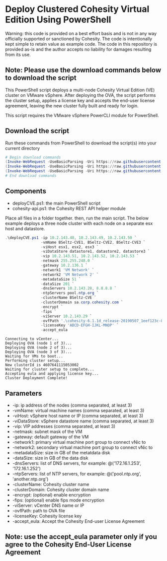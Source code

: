 # Deploy Clustered Cohesity Virtual Edition Using PowerShell

Warning: this code is provided on a best effort basis and is not in any way officially supported or sanctioned by Cohesity. The code is intentionally kept simple to retain value as example code. The code in this repository is provided as-is and the author accepts no liability for damages resulting from its use.

## Note: Please use the download commands below to download the script

This PowerShell script deploys a multi-node Cohesity Virtual Edition (VE) cluster on VMware vSphere. After deploying the OVA, the script performs the cluster setup, applies a license key and accepts the end-user license agreement, leaving the new cluster fully built and ready for login.

This script requires the VMware vSphere PowerCLI module for PowerShell.

## Download the script

Run these commands from PowerShell to download the script(s) into your current directory

```powershell
# Begin download commands
(Invoke-WebRequest -UseBasicParsing -Uri https://raw.githubusercontent.com/bseltz-cohesity/scripts/master/powershell/deployCVE/deployCVE.ps1).content | Out-File deployCVE.ps1; (Get-Content deployCVE.ps1) | Set-Content deployCVE.ps1
(Invoke-WebRequest -UseBasicParsing -Uri https://raw.githubusercontent.com/bseltz-cohesity/scripts/master/powershell/deployCVE/cohesity-deploy-api.ps1).content | Out-File cohesity-deploy-api.ps1; (Get-Content cohesity-deploy-api.ps1) | Set-Content cohesity-deploy-api.ps1
(Invoke-WebRequest -UseBasicParsing -Uri https://raw.githubusercontent.com/bseltz-cohesity/scripts/master/powershell/deployCVE/example-deployCVE.ps1).content | Out-File example-deployCVE.ps1; (Get-Content example-deployCVE.ps1) | Set-Content example-deployCVE.ps1
# End download commands
```

## Components

* deployCVE.ps1: the main PowerShell script
* cohesity-api.ps1: the Cohesity REST API helper module

Place all files in a folder together. then, run the main script. The below example deploys a three node cluster with each node on a separate esx host and datastore.

```powershell
.\deployCVE.ps1 -ip 10.2.143.48, 10.2.143.49, 10.2.143.50 `
                -vmName BSeltz-CVE1, BSeltz-CVE2, BSeltz-CVE3 `
                -viHost esx1, esx2, esx3 `
                -viDataStore datastore1, datastore2, datastore3 `
                -vip 10.2.143.51, 10.2.143.52, 10.2.143.53 `
                -netmask 255.255.248.0 `
                -gateway 10.2.136.1 `
                -network1 'VM Network' `
                -network2 'VM Network 2' `
                -metadataSize 51 `
                -dataSize 201 `
                -dnsServers 10.2.143.28, 8.8.8.8 `
                -ntpServers pool.ntp.org `
                -clusterName BSeltz-CVE `
                -clusterDomain sa.corp.cohesity.com `
                -encrypt `
                -fips `
                -viServer 10.2.143.29 `
                -ovfPath '.\cohesity-6.1.1d_release-20190507_1eef123c-8tb.ova' `
                -licenseKey 'ABCD-EFGH-IJKL-MNOP' `
                -accept_eula
```

```text
Connecting to vCenter...
Deploying OVA (node 1 of 3)...
Deploying OVA (node 2 of 3)...
Deploying OVA (node 3 of 3)...
Waiting for VMs to boot...
Performing cluster setup...
New clusterId is 4607641115053002
Waiting for cluster setup to complete...
Accepting eula and applying license key...
Cluster Deployment Complete!
```

## Parameters

* -ip: ip address of the nodes (comma separated, at least 3)
* -vmName: virtual machine names (comma separated, at least 3)
* -viHost: vSphere host name or IP (comma separated, at least 3)
* -viDataStore: vSphere datastore name (comma separated, at least 3)
* -vip: VIP addresses (comma separated, at least 3)
* -netmask: subnet mask of the VM
* -gateway: default gateway of the VM
* -network1: primary virtual machine port group to connect vNic to
* -network2: secondary virtual machine port group to connect vNic to
* -metadataSize: size in GB of the metatdata disk
* -dataSize: size in GB of the data disk
* -dnsServers: list of DNS servers, for example: @('172.16.1.253', '172.16.1.252')
* -ntpServers: list of NTP servers, for example: @('pool.ntp.org', 'another.ntp.org')
* -clusterName: Cohesity cluster name
* -clusterDomain: Cohesity cluster domain name
* -encrypt: (optional) enable encryption
* -fips: (optional) enable fips mode encryption
* -viServer: vCenter DNS name or IP
* -ovfPath: path to OVA file
* -licenseKey: Cohesity license key
* -accept_eula: Accept the Cohesity End-user License Agreement

## Note: use the accept_eula parameter only if you agree to the Cohesity End-User License Agreement
